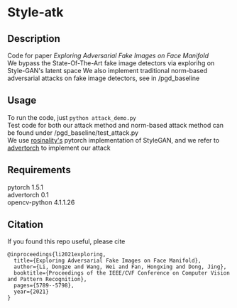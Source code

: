 # Style-atk

## Description 
Code for paper *Exploring Adversarial Fake Images on Face Manifold*  
We bypass the State-Of-The-Art fake image detectors via explorihg on Style-GAN's latent space 
We also implement traditional norm-based adversarial attacks on fake image detectors, see in /pgd_baseline  

## Usage
To run the code, just `python attack_demo.py`  
Test code for both our attack method and norm-based attack method can be found under /pgd_baseline/test_attack.py  
We use [rosinality's](https://github.com/rosinality/style-based-gan-pytorch) pytorch implementation of StyleGAN, and we refer to [advertorch](https://advertorch.readthedocs.io/en/latest/user/installation.html#latest-version-v0-1) to implement our attack

## Requirements
pytorch 1.5.1  
advertorch 0.1  
opencv-python 4.1.1.26

## Citation
If you found this repo useful, please cite
```
@inproceedings{li2021exploring,
  title={Exploring Adversarial Fake Images on Face Manifold},
  author={Li, Dongze and Wang, Wei and Fan, Hongxing and Dong, Jing},
  booktitle={Proceedings of the IEEE/CVF Conference on Computer Vision and Pattern Recognition},
  pages={5789--5798},
  year={2021}
}
```
